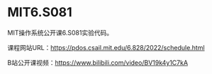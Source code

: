 # MIT6.S081
MIT操作系统公开课6.S081实验代码。

课程网站URL：https://pdos.csail.mit.edu/6.828/2022/schedule.html

B站公开课视频：https://www.bilibili.com/video/BV19k4y1C7kA